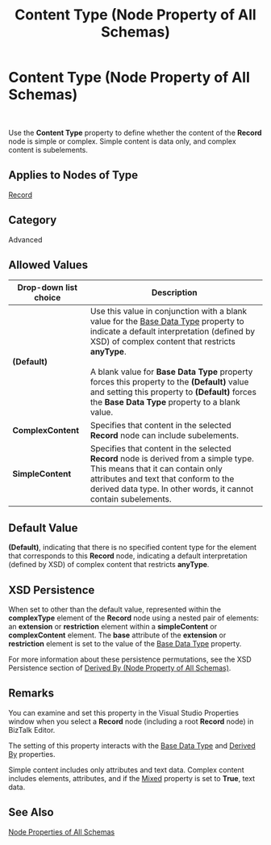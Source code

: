 ﻿---
title: Content Type (Node Property of All Schemas)
TOCTitle: Content Type (Node Property of All Schemas)
ms:assetid: db67f54d-cb33-4a25-9893-8ddbca7f3fe2
ms:mtpsurl: https://msdn.microsoft.com/library/Aa561409(v=BTS.80)
ms:contentKeyID: 51531702
ms.date: 08/30/2017
mtps_version: v=BTS.80
---

# Content Type (Node Property of All Schemas)

 

Use the **Content Type** property to define whether the content of the **Record** node is simple or complex. Simple content is data only, and complex content is subelements.

## Applies to Nodes of Type

[Record](record-node-properties.md)

## Category

Advanced

## Allowed Values

<table>
<thead>
<tr class="header">
<th>Drop-down list choice</th>
<th>Description</th>
</tr>
</thead>
<tbody>
<tr class="odd">
<td><strong>(Default)</strong></td>
<td>Use this value in conjunction with a blank value for the <a href="base-data-type-node-property-of-all-schemas.md">Base Data Type</a> property to indicate a default interpretation (defined by XSD) of complex content that restricts <strong>anyType</strong>.<br />
<br />
A blank value for <strong>Base Data Type</strong> property forces this property to the <strong>(Default)</strong> value and setting this property to <strong>(Default)</strong> forces the <strong>Base Data Type</strong> property to a blank value.</td>
</tr>
<tr class="even">
<td><strong>ComplexContent</strong></td>
<td>Specifies that content in the selected <strong>Record</strong> node can include subelements.</td>
</tr>
<tr class="odd">
<td><strong>SimpleContent</strong></td>
<td>Specifies that content in the selected <strong>Record</strong> node is derived from a simple type. This means that it can contain only attributes and text that conform to the derived data type. In other words, it cannot contain subelements.</td>
</tr>
</tbody>
</table>


## Default Value

**(Default)**, indicating that there is no specified content type for the element that corresponds to this **Record** node, indicating a default interpretation (defined by XSD) of complex content that restricts **anyType**.

## XSD Persistence

When set to other than the default value, represented within the **complexType** element of the **Record** node using a nested pair of elements: an **extension** or **restriction** element within a **simpleContent** or **complexContent** element. The **base** attribute of the **extension** or **restriction** element is set to the value of the [Base Data Type](base-data-type-node-property-of-all-schemas.md) property.

For more information about these persistence permutations, see the XSD Persistence section of [Derived By (Node Property of All Schemas)](derived-by-node-property-of-all-schemas.md).

## Remarks

You can examine and set this property in the Visual Studio Properties window when you select a **Record** node (including a root **Record** node) in BizTalk Editor.

The setting of this property interacts with the [Base Data Type](base-data-type-node-property-of-all-schemas.md) and [Derived By](derived-by-node-property-of-all-schemas.md) properties.

Simple content includes only attributes and text data. Complex content includes elements, attributes, and if the [Mixed](mixed-node-property-of-all-schemas.md) property is set to **True**, text data.

## See Also

[Node Properties of All Schemas](node-properties-of-all-schemas.md)

